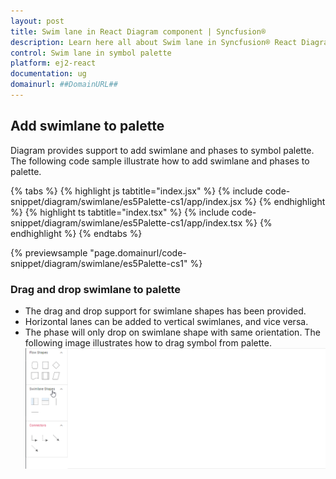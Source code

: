 ```yaml
---
layout: post
title: Swim lane in React Diagram component | Syncfusion®
description: Learn here all about Swim lane in Syncfusion® React Diagram component of Syncfusion Essential® JS 2 and more.
control: Swim lane in symbol palette 
platform: ej2-react
documentation: ug
domainurl: ##DomainURL##
---
```


## Add swimlane to palette

Diagram provides support to add swimlane and phases to symbol palette. The following code sample illustrate how to add swimlane and phases to palette.

{% tabs %}
{% highlight js tabtitle="index.jsx" %}
{% include code-snippet/diagram/swimlane/es5Palette-cs1/app/index.jsx %}
{% endhighlight %}
{% highlight ts tabtitle="index.tsx" %}
{% include code-snippet/diagram/swimlane/es5Palette-cs1/app/index.tsx %}
{% endhighlight %}
{% endtabs %}

 {% previewsample "page.domainurl/code-snippet/diagram/swimlane/es5Palette-cs1" %}

### Drag and drop swimlane to palette

* The drag and drop support for swimlane shapes has been provided.
* Horizontal lanes can be added to vertical swimlanes, and vice versa.
* The phase will only drop on swimlane shape with same orientation. The following image illustrates how to drag symbol from palette.
![Drag Symbol from Palette](images/swimlane-drag-dropGif.gif)


